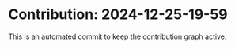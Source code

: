 # Contribution: 2024-12-25-19-59
This is an automated commit to keep the contribution graph active.

